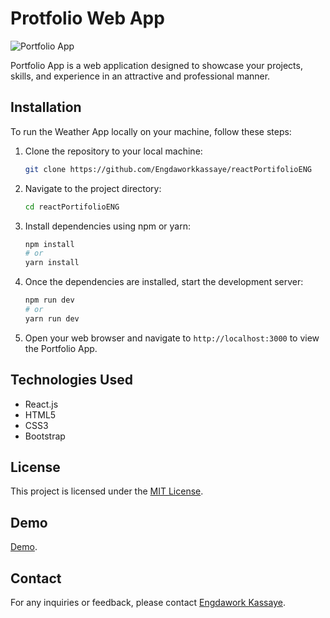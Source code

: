 # Protfolio Web App

![Portfolio App](https://via.placeholder.com/300x200)

Portfolio App is a web application designed to showcase your projects, skills, and experience in an attractive and professional manner.


## Installation

To run the Weather App locally on your machine, follow these steps:

1. Clone the repository to your local machine:

   ```bash
   git clone https://github.com/Engdaworkkassaye/reactPortifolioENG
   ```

2. Navigate to the project directory:

   ```bash
   cd reactPortifolioENG
   ```

3. Install dependencies using npm or yarn:

   ```bash
   npm install
   # or
   yarn install
   ```

4. Once the dependencies are installed, start the development server:

   ```bash
   npm run dev
   # or
   yarn run dev
   ```

5. Open your web browser and navigate to `http://localhost:3000` to view the Portfolio App.


## Technologies Used

- React.js
- HTML5
- CSS3
- Bootstrap

## License

This project is licensed under the [MIT License](LICENSE).

## Demo

[Demo](https://darling-alpaca-fcf2ef.netlify.app/).

## Contact

For any inquiries or feedback, please contact [Engdawork Kassaye](mailto:engdaworkkassaye6@gmail.com).
```

